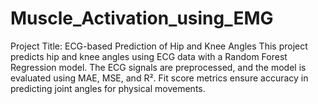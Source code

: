 # Muscle_Activation_using_EMG
Project Title: ECG-based Prediction of Hip and Knee Angles  This project predicts hip and knee angles using ECG data with a Random Forest Regression model. The ECG signals are preprocessed, and the model is evaluated using MAE, MSE, and R². Fit score metrics ensure accuracy in predicting joint angles for physical movements.
